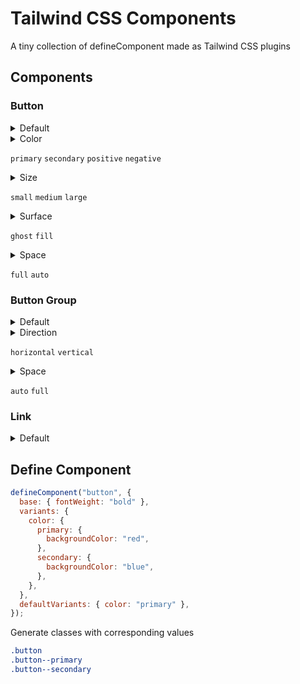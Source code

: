 # Tailwind CSS Components

A tiny collection of defineComponent made as Tailwind CSS plugins

## Components

### Button

<details><summary>Default</summary>

```html
<button class="button">Click Me!</button>
```

</details>

<details><summary>Color</summary>

```html
<button class="button button--secondary">Click Me!</button>
<button class="button button--positive">Click Me!</button>
<button class="button button--negative">Click Me!</button>
```

</details>

`primary` `secondary` `positive` `negative`

<details><summary>Size</summary>

```html
<button class="button button--small">Click Me!</button>
<button class="button button--medium">Click Me!</button>
<button class="button button--large">Click Me!</button>
```

</details>

`small` `medium` `large`

<details><summary>Surface</summary>

```html
<button class="button button--fill">Click Me!</button>
<button class="button button--ghost">Click Me!</button>
```

</details>

`ghost` `fill`

<details><summary>Space</summary>

```html
<button class="button button--full">Click Me!</button>
<button class="button button--full">Click Me!</button>
```

</details>

`full` `auto`

### Button Group

<details><summary>Default</summary>

```html
<div class="button-group">
  <button class="button">Click</button>
  <button class="button">Click</button>
  <button class="button">Click</button>
</div>
```

</details>

<details><summary>Direction</summary>

```html
<div class="button-group button-group--vertical">
  <button class="button">Click</button>
  <button class="button">Click</button>
</div>
```

</details>

`horizontal` `vertical`

<details><summary>Space</summary>

```html
<div class="button-group button-group--fill">
  <button class="button">Click</button>
  <button class="button">Click</button>
  <button class="button">Click</button>
</div>
```

</details>

`auto` `full`

### Link

<details><summary>Default</summary>

```html
<a class="link" href="#">Click Me!</a>
```

</details>

## Define Component

```js
defineComponent("button", {
  base: { fontWeight: "bold" },
  variants: {
    color: {
      primary: {
        backgroundColor: "red",
      },
      secondary: {
        backgroundColor: "blue",
      },
    },
  },
  defaultVariants: { color: "primary" },
});
```

Generate classes with corresponding values

```css
.button
.button--primary
.button--secondary
```
